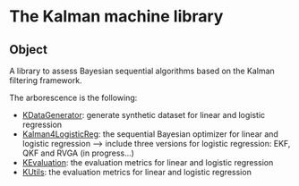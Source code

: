 # The Kalman machine library

## Object

A library to assess Bayesian sequential algorithms based on the Kalman filtering framework.

The arborescence is the following:

- [KDataGenerator][1]: generate synthetic dataset for linear and logistic regression
- [Kalman4LogisticReg][2]: the sequential Bayesian optimizer for linear and logistic regression 
  --> include three versions for logistic regression: EKF, QKF and RVGA (in progress...)
- [KEvaluation][3]: the evaluation metrics for linear and logistic regression
- [KUtils][4]: the evaluation metrics for linear and logistic regression

[1]: ./KDataGenerator.py
[2]: ./Kalman4LogisticReg.py
[3]: ./KEvaluation.py
[4]: ./KUtils.py
